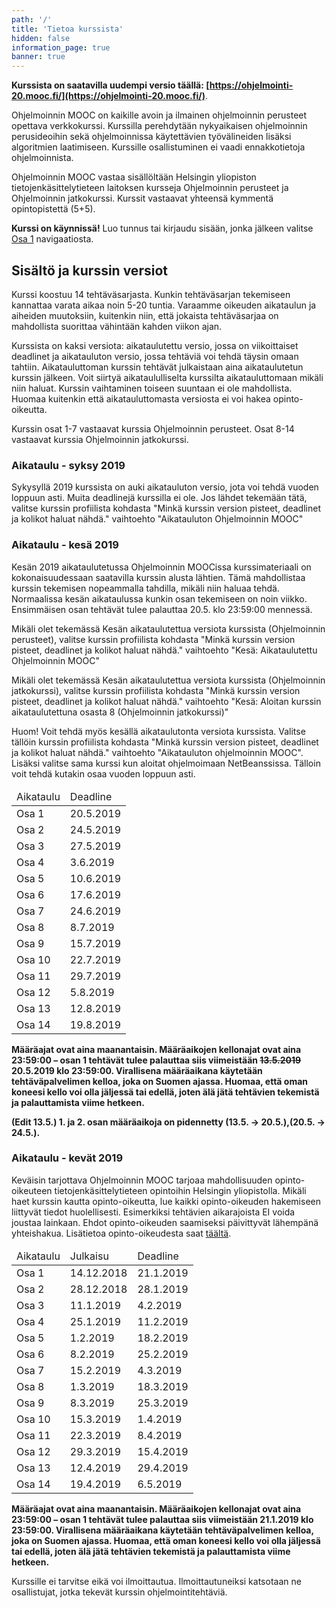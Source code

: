 ```yaml
---
path: '/'
title: 'Tietoa kurssista'
hidden: false
information_page: true
banner: true
---
```


<b>Kurssista on saatavilla uudempi versio täällä: [https://ohjelmointi-20.mooc.fi/](https://ohjelmointi-20.mooc.fi/)</b>.

Ohjelmoinnin MOOC on kaikille avoin ja ilmainen ohjelmoinnin perusteet
opettava verkkokurssi. Kurssilla perehdytään nykyaikaisen ohjelmoinnin
perusideoihin sekä ohjelmoinnissa käytettävien työvälineiden lisäksi
algoritmien laatimiseen. Kurssille osallistuminen ei vaadi
ennakkotietoja ohjelmoinnista.

Ohjelmoinnin MOOC vastaa sisällöltään Helsingin yliopiston
tietojenkäsittelytieteen laitoksen kursseja Ohjelmoinnin perusteet ja
Ohjelmoinnin jatkokurssi. Kurssit vastaavat yhteensä kymmentä
opintopistettä (5+5).

**Kurssi on käynnissä!** Luo tunnus tai kirjaudu sisään, jonka
jälkeen valitse [Osa 1](/osa-1) navigaatiosta.

## Sisältö ja kurssin versiot

Kurssi koostuu 14 tehtäväsarjasta. Kunkin tehtäväsarjan tekemiseen
kannattaa varata aikaa noin 5-20 tuntia. Varaamme oikeuden aikataulun
ja aiheiden muutoksiin, kuitenkin niin, että jokaista tehtäväsarjaa on
mahdollista suorittaa vähintään kahden viikon ajan.

Kurssista on kaksi versiota: aikataulutettu versio, jossa on
viikoittaiset deadlinet ja aikatauluton versio, jossa tehtäviä voi
tehdä täysin omaan tahtiin. Aikatauluttoman kurssin tehtävät
julkaistaan aina aikataulutetun kurssin jälkeen. Voit siirtyä
aikataululliselta kurssilta aikatauluttomaan mikäli niin haluat.
Kurssin vaihtaminen toiseen suuntaan ei ole mahdollista. Huomaa
kuitenkin että aikatauluttomasta versiosta ei voi hakea
opinto-oikeutta.

Kurssin osat 1-7 vastaavat kurssia Ohjelmoinnin perusteet. Osat 8-14
vastaavat kurssia Ohjelmoinnin jatkokurssi.

### Aikataulu - syksy 2019

Sykysyllä 2019 kurssista on auki aikatauluton versio, jota voi tehdä vuoden loppuun asti.
Muita deadlinejä kurssilla ei ole.
Jos lähdet tekemään tätä, valitse kurssin profiilista kohdasta "Minkä
kurssin version pisteet, deadlinet ja kolikot haluat nähdä."
vaihtoehto "Aikatauluton Ohjelmoinnin MOOC"

### Aikataulu - kesä 2019


Kesän 2019 aikataulutetussa Ohjelmoinnin MOOCissa kurssimateriaali on
kokonaisuudessaan saatavilla kurssin alusta lähtien. Tämä mahdollistaa
kurssin tekemisen nopeammalla tahdilla, mikäli niin haluaa tehdä.
Normaalissa kesän aikataulussa kunkin osan tekemiseen on noin viikko.
Ensimmäisen osan tehtävät tulee palauttaa 20.5. klo 23:59:00 mennessä.



Mikäli olet tekemässä Kesän aikataulutettua versiota kurssista
(Ohjelmoinnin perusteet), valitse kurssin profiilista kohdasta "Minkä
kurssin version pisteet, deadlinet ja kolikot haluat nähdä."
vaihtoehto "Kesä: Aikataulutettu Ohjelmoinnin MOOC"



Mikäli olet tekemässä Kesän aikataulutettua versiota kurssista
(Ohjelmoinnin jatkokurssi), valitse kurssin profiilista kohdasta
"Minkä kurssin version pisteet, deadlinet ja kolikot haluat nähdä."
vaihtoehto "Kesä: Aloitan kurssin aikataulutettuna osasta 8
(Ohjelmoinnin jatkokurssi)"



Huom! Voit tehdä myös kesällä aikataulutonta versiota kurssista.
Valitse tällöin kurssin profiilista kohdasta "Minkä kurssin version
pisteet, deadlinet ja kolikot haluat nähdä." vaihtoehto "Aikatauluton
ohjelmoinnin MOOC". Lisäksi valitse sama kurssi kun aloitat
ohjelmoimaan NetBeanssissa. Tälloin voit tehdä kutakin osaa vuoden
loppuun asti.


<table>
  <thead>
    <tr>
      <td>Aikataulu</td>
      <td>Deadline</td>
    </tr>
  </th>
  <tbody>
    <tr>
      <td>Osa 1</td>
      <td>20.5.2019</td>
    </tr>
    <tr>
      <td>Osa 2</td>
      <td>24.5.2019</td>
    </tr>
    <tr>
      <td>Osa 3</td>
      <td>27.5.2019</td>
    </tr>
    <tr>
      <td>Osa 4</td>
      <td>3.6.2019</td>
    </tr>
    <tr>
      <td>Osa 5</td>
      <td>10.6.2019</td>
    </tr>
    <tr>
      <td>Osa 6</td>
      <td>17.6.2019</td>
    </tr>
    <tr>
      <td>Osa 7</td>
      <td>24.6.2019</td>
    </tr>
    <tr>
      <td>Osa 8</td>
      <td>8.7.2019</td>
    </tr>
    <tr>
      <td>Osa 9</td>
      <td>15.7.2019</td>
    </tr>
    <tr>
      <td>Osa 10</td>
      <td>22.7.2019</td>
    </tr>
    <tr>
      <td>Osa 11</td>
      <td>29.7.2019</td>
    </tr>
    <tr>
      <td>Osa 12</td>
      <td>5.8.2019</td>
    </tr>
    <tr>
      <td>Osa 13</td>
      <td>12.8.2019</td>
    </tr>
    <tr>
      <td>Osa 14</td>
      <td>19.8.2019</td>
    </tr>
  </tbody>
</table>


<b>
  Määräajat ovat aina maanantaisin. Määräaikojen kellonajat ovat aina
  23:59:00 – osan 1 tehtävät tulee palauttaa siis viimeistään
  <s>13.5.2019</s> 20.5.2019 klo 23:59:00. Virallisena määräaikana
  käytetään tehtäväpalvelimen kelloa, joka on Suomen ajassa. Huomaa,
  että oman koneesi kello voi olla jäljessä tai edellä, joten älä jätä
  tehtävien tekemistä ja palauttamista viime hetkeen.
</b>


**(Edit 13.5.) 1. ja 2. osan määräaikoja on pidennetty (13.5. -> 20.5.),(20.5. -> 24.5.).**

### Aikataulu - kevät 2019

Keväisin tarjottava Ohjelmoinnin MOOC tarjoaa mahdollisuuden
opinto-oikeuteen tietojenkäsittelytieteen opintoihin Helsingin
yliopistolla. Mikäli haet kurssin kautta opinto-oikeutta, lue kaikki
opinto-oikeuden hakemiseen liittyvät tiedot huolellisesti. Esimerkiksi
tehtävien aikarajoista EI voida joustaa lainkaan. Ehdot
opinto-oikeuden saamiseksi päivittyvät lähempänä yhteishakua.
Lisätietoa opinto-oikeudesta saat [täältä](/opinto-oikeus).

<table>
  <thead>
    <tr>
      <td>Aikataulu</td>
      <td>Julkaisu</td>
      <td>Deadline</td>
    </tr>
  </th>
  <tbody>
    <tr>
      <td>Osa 1</td>
      <td>14.12.2018</td>
      <td>21.1.2019</td>
    </tr>
    <tr>
      <td>Osa 2</td>
      <td>28.12.2018</td>
      <td>28.1.2019</td>
    </tr>
    <tr>
      <td>Osa 3</td>
      <td>11.1.2019</td>
      <td>4.2.2019</td>
    </tr>
    <tr>
      <td>Osa 4</td>
      <td>25.1.2019</td>
      <td>11.2.2019</td>
    </tr>
    <tr>
      <td>Osa 5</td>
      <td>1.2.2019</td>
      <td>18.2.2019</td>
    </tr>
    <tr>
      <td>Osa 6</td>
      <td>8.2.2019</td>
      <td>25.2.2019</td>
    </tr>
    <tr>
      <td>Osa 7</td>
      <td>15.2.2019</td>
      <td>4.3.2019</td>
    </tr>
    <tr>
      <td>Osa 8</td>
      <td>1.3.2019</td>
      <td>18.3.2019</td>
    </tr>
    <tr>
      <td>Osa 9</td>
      <td>8.3.2019</td>
      <td>25.3.2019</td>
    </tr>
    <tr>
      <td>Osa 10</td>
      <td>15.3.2019</td>
      <td>1.4.2019</td>
    </tr>
    <tr>
      <td>Osa 11</td>
      <td>22.3.2019</td>
      <td>8.4.2019</td>
    </tr>
    <tr>
      <td>Osa 12</td>
      <td>29.3.2019</td>
      <td>15.4.2019</td>
    </tr>
    <tr>
      <td>Osa 13</td>
      <td>12.4.2019</td>
      <td>29.4.2019</td>
    </tr>
    <tr>
      <td>Osa 14</td>
      <td>19.4.2019</td>
      <td>6.5.2019</td>
    </tr>
  </tbody>
</table>

<b>
  Määräajat ovat aina maanantaisin. Määräaikojen kellonajat ovat aina
  23:59:00 – osan 1 tehtävät tulee palauttaa siis viimeistään
  21.1.2019 klo 23:59:00. Virallisena määräaikana käytetään
  tehtäväpalvelimen kelloa, joka on Suomen ajassa. Huomaa, että oman
  koneesi kello voi olla jäljessä tai edellä, joten älä jätä tehtävien
  tekemistä ja palauttamista viime hetkeen.
</b>

Kurssille ei tarvitse eikä voi ilmoittautua. Ilmoittautuneiksi
katsotaan ne osallistujat, jotka tekevät kurssin ohjelmointitehtäviä.
